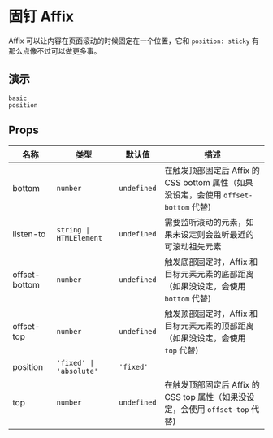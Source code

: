 # 固钉 Affix

Affix 可以让内容在页面滚动的时候固定在一个位置，它和 `position: sticky` 有那么点像不过可以做更多事。

## 演示

```demo
basic
position
```

## Props

| 名称 | 类型 | 默认值 | 描述 |
| --- | --- | --- | --- |
| bottom | `number` | `undefined` | 在触发顶部固定后 Affix 的 CSS bottom 属性（如果没设定，会使用 `offset-bottom` 代替) |
| listen-to | `string \| HTMLElement` | `undefined` | 需要监听滚动的元素，如果未设定则会监听最近的可滚动祖先元素 |
| offset-bottom | `number` | `undefined` | 触发底部固定时，Affix 和目标元素元素的底部距离（如果没设定，会使用 `bottom` 代替) |
| offset-top | `number` | `undefined` | 触发顶部固定时，Affix 和目标元素元素的顶部距离（如果没设定，会使用 `top` 代替) |
| position | `'fixed' \| 'absolute'` | `'fixed'` |  |
| top | `number` | `undefined` | 在触发顶部固定后 Affix 的 CSS top 属性（如果没设定，会使用 `offset-top` 代替) |
